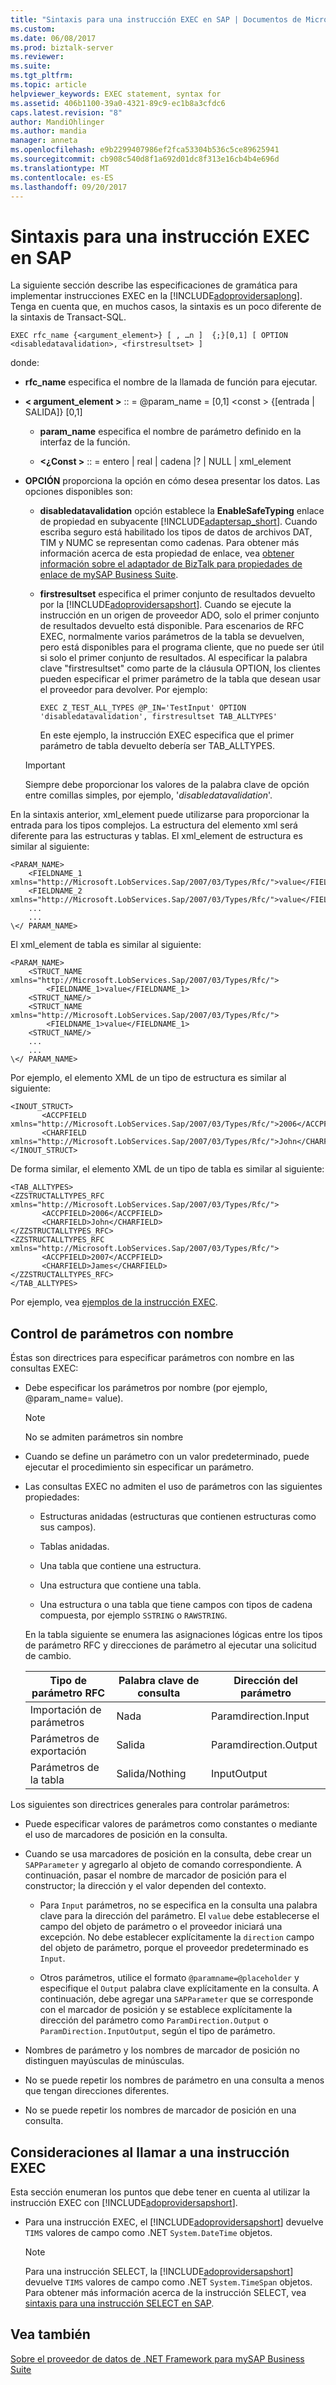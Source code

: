 ```yaml
---
title: "Sintaxis para una instrucción EXEC en SAP | Documentos de Microsoft"
ms.custom: 
ms.date: 06/08/2017
ms.prod: biztalk-server
ms.reviewer: 
ms.suite: 
ms.tgt_pltfrm: 
ms.topic: article
helpviewer_keywords: EXEC statement, syntax for
ms.assetid: 406b1100-39a0-4321-89c9-ec1b8a3cfdc6
caps.latest.revision: "8"
author: MandiOhlinger
ms.author: mandia
manager: anneta
ms.openlocfilehash: e9b2299407986ef2fca53304b536c5ce89625941
ms.sourcegitcommit: cb908c540d8f1a692d01dc8f313e16cb4b4e696d
ms.translationtype: MT
ms.contentlocale: es-ES
ms.lasthandoff: 09/20/2017
---
```

# <a name="syntax-for-an-exec-statement-in-sap"></a>Sintaxis para una instrucción EXEC en SAP
La siguiente sección describe las especificaciones de gramática para implementar instrucciones EXEC en la [!INCLUDE[adoprovidersaplong](../../includes/adoprovidersaplong-md.md)]. Tenga en cuenta que, en muchos casos, la sintaxis es un poco diferente de la sintaxis de Transact-SQL.  
  
```  
EXEC rfc_name {<argument_element>} [ , …n ]  {;}[0,1] [ OPTION <disabledatavalidation>, <firstresultset> ]  
```  
  
 donde:  
  
-   **rfc_name** especifica el nombre de la llamada de función para ejecutar.  
  
-   **< argument_element >** :: = @param_name = [0,1] \<const > {[entrada &#124; SALIDA]} [0,1]  
  
    -   **param_name** especifica el nombre de parámetro definido en la interfaz de la función.  
  
    -   **\<¿Const >** :: = entero &#124; real &#124; cadena &#124;? &#124; NULL &#124; xml_element  
  
-   **OPCIÓN** proporciona la opción en cómo desea presentar los datos. Las opciones disponibles son:  
  
    -   **disabledatavalidation** opción establece la **EnableSafeTyping** enlace de propiedad en subyacente [!INCLUDE[adaptersap_short](../../includes/adaptersap-short-md.md)]. Cuando escriba seguro está habilitado los tipos de datos de archivos DAT, TIM y NUMC se representan como cadenas. Para obtener más información acerca de esta propiedad de enlace, vea [obtener información sobre el adaptador de BizTalk para propiedades de enlace de mySAP Business Suite](../../adapters-and-accelerators/adapter-sap/read-about-biztalk-adapter-for-mysap-business-suite-binding-properties.md).  
  
    -   **firstresultset** especifica el primer conjunto de resultados devuelto por la [!INCLUDE[adoprovidersapshort](../../includes/adoprovidersapshort-md.md)]. Cuando se ejecute la instrucción en un origen de proveedor ADO, solo el primer conjunto de resultados devuelto está disponible. Para escenarios de RFC EXEC, normalmente varios parámetros de la tabla se devuelven, pero está disponibles para el programa cliente, que no puede ser útil si solo el primer conjunto de resultados. Al especificar la palabra clave "firstresultset" como parte de la cláusula OPTION, los clientes pueden especificar el primer parámetro de la tabla que desean usar el proveedor para devolver. Por ejemplo:  
  
        ```  
        EXEC Z_TEST_ALL_TYPES @P_IN='TestInput' OPTION 'disabledatavalidation', firstresultset TAB_ALLTYPES'  
        ```  
  
         En este ejemplo, la instrucción EXEC especifica que el primer parámetro de tabla devuelto debería ser TAB_ALLTYPES.  
  
    > [!IMPORTANT]
    >  Siempre debe proporcionar los valores de la palabra clave de opción entre comillas simples, por ejemplo, '*disabledatavalidation*'.  
  
 En la sintaxis anterior, xml_element puede utilizarse para proporcionar la entrada para los tipos complejos. La estructura del elemento xml será diferente para las estructuras y tablas. El xml_element de estructura es similar al siguiente:  
  
```  
<PARAM_NAME>  
    <FIELDNAME_1 xmlns="http://Microsoft.LobServices.Sap/2007/03/Types/Rfc/">value</FIELDNAME_1>  
    <FIELDNAME_2 xmlns="http://Microsoft.LobServices.Sap/2007/03/Types/Rfc/">value</FIELDNAME_2>  
    ...  
    ...  
\</ PARAM_NAME>  
```  
  
 El xml_element de tabla es similar al siguiente:  
  
```  
<PARAM_NAME>  
    <STRUCT_NAME  xmlns="http://Microsoft.LobServices.Sap/2007/03/Types/Rfc/">  
        <FIELDNAME_1>value</FIELDNAME_1>  
    <STRUCT_NAME/>  
    <STRUCT_NAME  xmlns="http://Microsoft.LobServices.Sap/2007/03/Types/Rfc/">  
        <FIELDNAME_1>value</FIELDNAME_1>  
    <STRUCT_NAME/>  
    ...  
    ...  
\</ PARAM_NAME>  
```  
  
 Por ejemplo, el elemento XML de un tipo de estructura es similar al siguiente:  
  
```  
<INOUT_STRUCT>  
       <ACCPFIELD xmlns="http://Microsoft.LobServices.Sap/2007/03/Types/Rfc/">2006</ACCPFIELD>  
       <CHARFIELD xmlns="http://Microsoft.LobServices.Sap/2007/03/Types/Rfc/">John</CHARFIELD>                 
</INOUT_STRUCT>  
```  
  
 De forma similar, el elemento XML de un tipo de tabla es similar al siguiente:  
  
```  
<TAB_ALLTYPES>   
<ZZSTRUCTALLTYPES_RFC xmlns="http://Microsoft.LobServices.Sap/2007/03/Types/Rfc/">  
       <ACCPFIELD>2006</ACCPFIELD>  
       <CHARFIELD>John</CHARFIELD>                          
</ZZSTRUCTALLTYPES_RFC>  
<ZZSTRUCTALLTYPES_RFC xmlns="http://Microsoft.LobServices.Sap/2007/03/Types/Rfc/">  
       <ACCPFIELD>2007</ACCPFIELD>  
       <CHARFIELD>James</CHARFIELD>                          
</ZZSTRUCTALLTYPES_RFC>  
</TAB_ALLTYPES>  
```  
  
 Por ejemplo, vea [ejemplos de la instrucción EXEC](../../adapters-and-accelerators/adapter-sap/examples-for-exec-statement.md).  
  
## <a name="handling-named-parameters"></a>Control de parámetros con nombre  
 Éstas son directrices para especificar parámetros con nombre en las consultas EXEC:  
  
-   Debe especificar los parámetros por nombre (por ejemplo, @param_name= value).  
  
    > [!NOTE]
    >  No se admiten parámetros sin nombre  
  
-   Cuando se define un parámetro con un valor predeterminado, puede ejecutar el procedimiento sin especificar un parámetro.  
  
-   Las consultas EXEC no admiten el uso de parámetros con las siguientes propiedades:  
  
    -   Estructuras anidadas (estructuras que contienen estructuras como sus campos).  
  
    -   Tablas anidadas.  
  
    -   Una tabla que contiene una estructura.  
  
    -   Una estructura que contiene una tabla.  
  
    -   Una estructura o una tabla que tiene campos con tipos de cadena compuesta, por ejemplo `SSTRING` o `RAWSTRING`.  
  
     En la tabla siguiente se enumera las asignaciones lógicas entre los tipos de parámetro RFC y direcciones de parámetro al ejecutar una solicitud de cambio.  
  
    |Tipo de parámetro RFC|Palabra clave de consulta|Dirección del parámetro|  
    |--------------------|-------------------|-------------------------|  
    |Importación de parámetros|Nada|Paramdirection.Input|  
    |Parámetros de exportación|Salida|Paramdirection.Output|  
    |Parámetros de la tabla|Salida/Nothing|InputOutput|  
  
 Los siguientes son directrices generales para controlar parámetros:  
  
-   Puede especificar valores de parámetros como constantes o mediante el uso de marcadores de posición en la consulta.  
  
-   Cuando se usa marcadores de posición en la consulta, debe crear un `SAPParameter` y agregarlo al objeto de comando correspondiente. A continuación, pasar el nombre de marcador de posición para el constructor; la dirección y el valor dependen del contexto.  
  
    -   Para `Input` parámetros, no se especifica en la consulta una palabra clave para la dirección del parámetro. El `value` debe establecerse el campo del objeto de parámetro o el proveedor iniciará una excepción. No debe establecer explícitamente la `direction` campo del objeto de parámetro, porque el proveedor predeterminado es `Input`.  
  
    -   Otros parámetros, utilice el formato `@paramname=@placeholder` y especifique el `Output` palabra clave explícitamente en la consulta. A continuación, debe agregar una `SAPParameter` que se corresponde con el marcador de posición y se establece explícitamente la dirección del parámetro como `ParamDirection.Output` o `ParamDirection.InputOutput`, según el tipo de parámetro.  
  
-   Nombres de parámetro y los nombres de marcador de posición no distinguen mayúsculas de minúsculas.  
  
-   No se puede repetir los nombres de parámetro en una consulta a menos que tengan direcciones diferentes.  
  
-   No se puede repetir los nombres de marcador de posición en una consulta.  
  
## <a name="considerations-when-calling-an-exec-statement"></a>Consideraciones al llamar a una instrucción EXEC  
 Esta sección enumeran los puntos que debe tener en cuenta al utilizar la instrucción EXEC con [!INCLUDE[adoprovidersapshort](../../includes/adoprovidersapshort-md.md)].  
  
-   Para una instrucción EXEC, el [!INCLUDE[adoprovidersapshort](../../includes/adoprovidersapshort-md.md)] devuelve `TIMS` valores de campo como .NET `System.DateTime` objetos.  
  
    > [!NOTE]
    >  Para una instrucción SELECT, la [!INCLUDE[adoprovidersapshort](../../includes/adoprovidersapshort-md.md)] devuelve `TIMS` valores de campo como .NET `System.TimeSpan` objetos. Para obtener más información acerca de la instrucción SELECT, vea [sintaxis para una instrucción SELECT en SAP](../../adapters-and-accelerators/adapter-sap/syntax-for-a-select-statement-in-sap.md).  
  
## <a name="see-also"></a>Vea también  
 [Sobre el proveedor de datos de .NET Framework para mySAP Business Suite](../../adapters-and-accelerators/adapter-sap/about-the-net-framework-data-provider-for-mysap-business-suite.md)